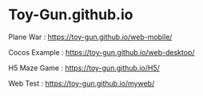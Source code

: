 # Toy-Gun.github.io

Plane War : https://toy-gun.github.io/web-mobile/

Cocos Example : https://toy-gun.github.io/web-desktop/

H5 Maze Game : https://toy-gun.github.io/H5/

Web Test : https://toy-gun.github.io/myweb/
